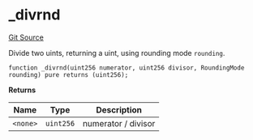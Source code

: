 # _divrnd
[Git Source](https://github.com/larrythecucumber321/protocol/blob/0e60393685a4ae7994ac986273cdfa4cf9c069ed/contracts/libraries/Fixed.sol)

Divide two uints, returning a uint, using rounding mode `rounding`.


```solidity
function _divrnd(uint256 numerator, uint256 divisor, RoundingMode rounding) pure returns (uint256);
```
**Returns**

|Name|Type|Description|
|----|----|-----------|
|`<none>`|`uint256`|numerator / divisor|


